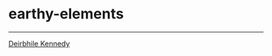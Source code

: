 # earthy-elements
--------------------------------
[Deirbhile Kennedy](https://deirbhilekennedy.github.io/earthy-elements.html)

